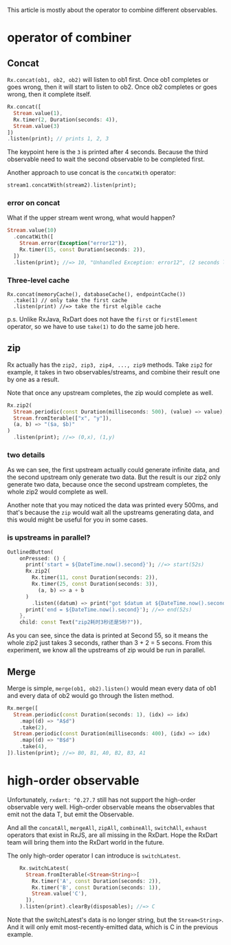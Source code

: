 This article is mostly about the operator to combine different observables. 

# operator of combiner

## Concat
`Rx.concat(ob1, ob2, ob2)` will listen to ob1 first. 
Once ob1 completes or goes wrong, then it will start to listen to ob2.
Once ob2 completes or goes wrong, then it complete itself.

```dart
Rx.concat([
  Stream.value(1),
  Rx.timer(2, Duration(seconds: 4)),
  Stream.value(3)
])
.listen(print); // prints 1, 2, 3
```
The keypoint here is the `3` is printed after 4 seconds. Because the third observable need to wait the second observable to be completed first. 


Another approach to use concat is the `concatWith` operator: 
```dart
stream1.concatWith(stream2).listen(print);
```

### error on concat
What if the upper stream went wrong, what would happen?
```dart
Stream.value(10)
  .concatWith([
    Stream.error(Exception("error12")),
    Rx.timer(15, const Duration(seconds: 2)),
  ])
  .listen(print); //=> 10, "Unhandled Exception: error12", (2 seconds later) 15
```

### Three-level cache
```
Rx.concat(memoryCache(), databaseCache(), endpointCache())
  .take(1) // only take the first cache
  .listen(print) //=> take the first elgible cache
```
p.s. Unlike RxJava, RxDart does not have the `first` or `firstElement` operator, so we have to use `take(1)` to do the same job here.

## zip
Rx actually has the `zip2, zip3, zip4, ..., zip9` methods. Take `zip2` for example, it takes in two observables/streams, and combine their result one by one as a result. 

Note that once any upstream completes, the zip would complete as well. 
```dart
Rx.zip2(
  Stream.periodic(const Duration(milliseconds: 500), (value) => value),
  Stream.fromIterable(["x", "y"]),
  (a, b) => "($a, $b)"
)
  .listen(print); //=> (0,x), (1,y)
```

### two details
As we can see,  the first upstream actually could generate infinite data, and the second upstream only generate two data. 
But the result is our zip2 only generate two data, because once the second upstream completes, the whole zip2 would complete as well. 

Another note that you may noticed the data was printed every 500ms, and that's because the `zip` would wait all the upstreams generating data, and this would might be useful for you in some cases. 

### is upstreams in parallel?
```dart
OutlinedButton(
    onPressed: () {
      print('start = ${DateTime.now().second}'); //=> start(52s)
      Rx.zip2(
        Rx.timer(11, const Duration(seconds: 2)), 
        Rx.timer(25, const Duration(seconds: 3)),
          (a, b) => a + b
      )
        .listen((datum) => print("got $datum at ${DateTime.now().second}")); //=> got 36(55s)
      print('end = ${DateTime.now().second}'); //=> end(52s)
    },
    child: const Text("zip2耗时3秒还是5秒?")),
```
As you can see, since the data is printed at Second 55, so it means the whole zip2 just takes 3 seconds, rather than 3 + 2 = 5 secons. From this experiment, we know all the upstreams of zip would be run in parallel. 


## Merge
Merge is simple, `merge(ob1, ob2).listen()` would mean every data of ob1 and every data of ob2 would go through the listen method. 

```dart
Rx.merge([
  Stream.periodic(const Duration(seconds: 1), (idx) => idx)
    .map((d) => "A$d")
    .take(2),
  Stream.periodic(const Duration(milliseconds: 400), (idx) => idx)
    .map((d) => "B$d")
    .take(4),
]).listen(print); //=> B0, B1, A0, B2, B3, A1
```



# high-order observable
Unfortunately, `rxdart: ^0.27.7` still has not support the high-order observable very well. High-order observable means the observables that emit not the data T, but emit the Observable<T>. 

And all the `concatAll`, `mergeAll`, `zipAll`, `combineAll`, `switchAll`, `exhaust` operators that exist in RxJS, are all missing in the RxDart.  Hope the RxDart team will bring them into the RxDart world in the future. 

The only high-order operator I can introduce is `switchLatest`.
```dart
    Rx.switchLatest(
      Stream.fromIterable(<Stream<String>>[
        Rx.timer('A', const Duration(seconds: 2)),
        Rx.timer('B', const Duration(seconds: 1)),
        Stream.value('C'),
      ]),
    ).listen(print).clearBy(disposables); //=> C
```    

Note that the switchLatest's data is no longer string, but the `Stream<String>`. And it will only emit most-recently-emitted data, which is C in the previous example. 
